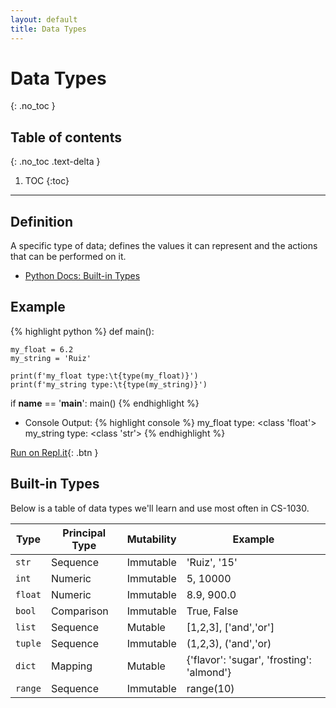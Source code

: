 ```yaml
---
layout: default
title: Data Types
---
```

# Data Types
{: .no_toc }
## Table of contents
{: .no_toc .text-delta }

1. TOC
{:toc}

---

## Definition
A specific type of data; defines the values it can represent and the actions that can be performed on it.
- [Python Docs: Built-in Types](https://docs.python.org/3/library/stdtypes.html)


## Example

{% highlight python %}
def main():

    my_float = 6.2
    my_string = 'Ruiz'

    print(f'my_float type:\t{type(my_float)}')
    print(f'my_string type:\t{type(my_string)}')

if __name__ == '__main__':
    main()
{% endhighlight %}

- Console Output:
{% highlight console %}
my_float type:  <class 'float'>
my_string type: <class 'str'>
{% endhighlight %}

[Run on Repl.it](https://repl.it/@bianca_ruiz/data-types#main.py){: .btn }



## Built-in Types
Below is a table of data types we'll learn and use most often in CS-1030.

| Type 	| Principal Type 	| Mutability 	| Example  |
|-	|-	|-	|- |
| ```str``` 	| Sequence 	| Immutable 	| 'Ruiz', '15' |
| ```int``` 	| Numeric 	| Immutable	| 5, 10000 |
| ```float``` 	| Numeric 	| Immutable	| 8.9, 900.0 |
| ```bool``` 	|  Comparison	| Immutable	| True, False |
| ```list``` 	|  Sequence	| Mutable	| [1,2,3], ['and','or'] |
| ```tuple``` 	|  Sequence	| Immutable	| (1,2,3), ('and','or) |
| ```dict``` 	|  Mapping	| Mutable	| {'flavor': 'sugar', 'frosting': 'almond'} |
| ```range``` 	|  Sequence	| Immutable	| range(10) |

